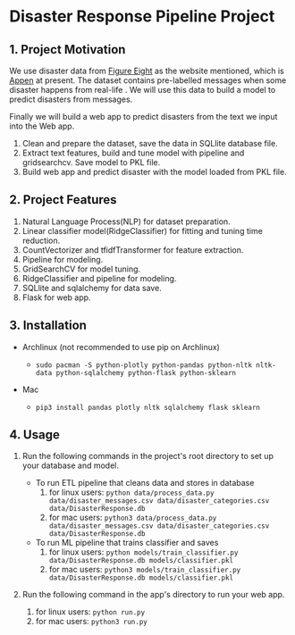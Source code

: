 # Disaster Response Pipeline Project

## 1. Project Motivation

We use disaster data from [Figure Eight](https://www.figure-eight.com/) as the website mentioned, which is [Appen](http://appen.com) at present.
The dataset contains pre-labelled messages when some disaster happens from real-life .
We will use this data to build a model to predict disasters from messages.

Finally we will build a web app to predict disasters from the text we input into the Web app.

1. Clean and prepare the dataset, save the data in SQLlite database file.
2. Extract text features, build and tune model with pipeline and gridsearchcv. Save model to PKL file.
3. Build web app and predict disaster with the model loaded from PKL file.

## 2. Project Features

1. Natural Language Process(NLP) for dataset preparation.
2. Linear classifier model(RidgeClassifier) for fitting and tuning time reduction.
3. CountVectorizer and tfidfTransformer for feature extraction.
3. Pipeline for modeling.
4. GridSearchCV for model tuning.
5. RidgeClassifier and pipeline for modeling.
6. SQLlite and sqlalchemy for data save.
7. Flask for web app.
 


## 3. Installation

+ Archlinux (not recommended to use pip on Archlinux)

  - `sudo pacman -S python-plotly python-pandas python-nltk nltk-data python-sqlalchemy python-flask python-sklearn `

+ Mac 
  - `pip3 install pandas plotly nltk sqlalchemy flask sklearn `

## 4. Usage
1. Run the following commands in the project's root directory to set up your database and model.

    - To run ETL pipeline that cleans data and stores in database
       1. for linux users: 
        `python data/process_data.py data/disaster_messages.csv data/disaster_categories.csv data/DisasterResponse.db`
       2. for mac users: 
        `python3 data/process_data.py data/disaster_messages.csv data/disaster_categories.csv data/DisasterResponse.db`
    - To run ML pipeline that trains classifier and saves
       1. for linux users: 
        `python models/train_classifier.py data/DisasterResponse.db models/classifier.pkl`
       2. for mac users: 
        `python3 models/train_classifier.py data/DisasterResponse.db models/classifier.pkl`

2. Run the following command in the app's directory to run your web app.

    1. for linux users: 
    `python run.py`
    2. for mac users: 
    `python3 run.py`


